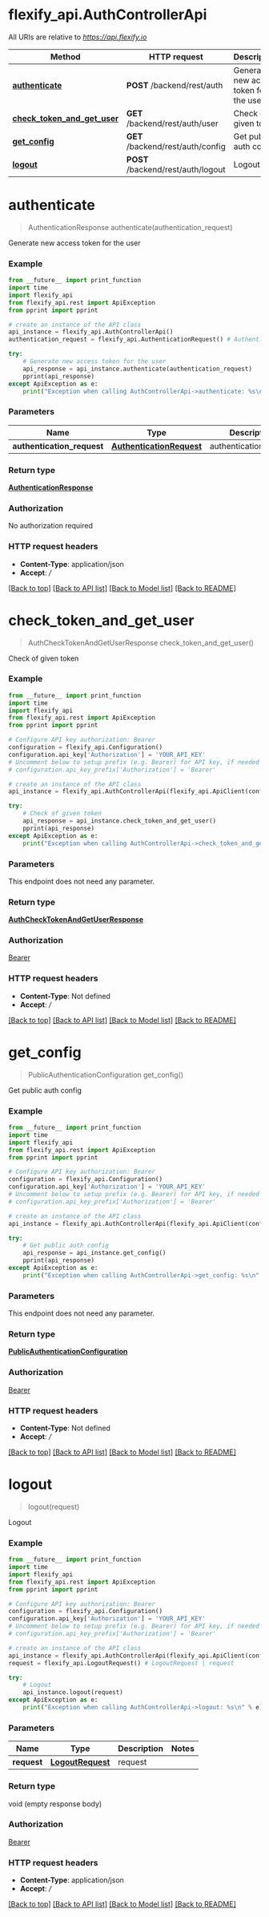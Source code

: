 # flexify_api.AuthControllerApi

All URIs are relative to *https://api.flexify.io*

Method | HTTP request | Description
------------- | ------------- | -------------
[**authenticate**](AuthControllerApi.md#authenticate) | **POST** /backend/rest/auth | Generate new access token for the user
[**check_token_and_get_user**](AuthControllerApi.md#check_token_and_get_user) | **GET** /backend/rest/auth/user | Check of given token
[**get_config**](AuthControllerApi.md#get_config) | **GET** /backend/rest/auth/config | Get public auth config
[**logout**](AuthControllerApi.md#logout) | **POST** /backend/rest/auth/logout | Logout


# **authenticate**
> AuthenticationResponse authenticate(authentication_request)

Generate new access token for the user

### Example
```python
from __future__ import print_function
import time
import flexify_api
from flexify_api.rest import ApiException
from pprint import pprint

# create an instance of the API class
api_instance = flexify_api.AuthControllerApi()
authentication_request = flexify_api.AuthenticationRequest() # AuthenticationRequest | authenticationRequest

try:
    # Generate new access token for the user
    api_response = api_instance.authenticate(authentication_request)
    pprint(api_response)
except ApiException as e:
    print("Exception when calling AuthControllerApi->authenticate: %s\n" % e)
```

### Parameters

Name | Type | Description  | Notes
------------- | ------------- | ------------- | -------------
 **authentication_request** | [**AuthenticationRequest**](AuthenticationRequest.md)| authenticationRequest | 

### Return type

[**AuthenticationResponse**](AuthenticationResponse.md)

### Authorization

No authorization required

### HTTP request headers

 - **Content-Type**: application/json
 - **Accept**: */*

[[Back to top]](#) [[Back to API list]](../README.md#documentation-for-api-endpoints) [[Back to Model list]](../README.md#documentation-for-models) [[Back to README]](../README.md)

# **check_token_and_get_user**
> AuthCheckTokenAndGetUserResponse check_token_and_get_user()

Check of given token

### Example
```python
from __future__ import print_function
import time
import flexify_api
from flexify_api.rest import ApiException
from pprint import pprint

# Configure API key authorization: Bearer
configuration = flexify_api.Configuration()
configuration.api_key['Authorization'] = 'YOUR_API_KEY'
# Uncomment below to setup prefix (e.g. Bearer) for API key, if needed
# configuration.api_key_prefix['Authorization'] = 'Bearer'

# create an instance of the API class
api_instance = flexify_api.AuthControllerApi(flexify_api.ApiClient(configuration))

try:
    # Check of given token
    api_response = api_instance.check_token_and_get_user()
    pprint(api_response)
except ApiException as e:
    print("Exception when calling AuthControllerApi->check_token_and_get_user: %s\n" % e)
```

### Parameters
This endpoint does not need any parameter.

### Return type

[**AuthCheckTokenAndGetUserResponse**](AuthCheckTokenAndGetUserResponse.md)

### Authorization

[Bearer](../README.md#Bearer)

### HTTP request headers

 - **Content-Type**: Not defined
 - **Accept**: */*

[[Back to top]](#) [[Back to API list]](../README.md#documentation-for-api-endpoints) [[Back to Model list]](../README.md#documentation-for-models) [[Back to README]](../README.md)

# **get_config**
> PublicAuthenticationConfiguration get_config()

Get public auth config

### Example
```python
from __future__ import print_function
import time
import flexify_api
from flexify_api.rest import ApiException
from pprint import pprint

# Configure API key authorization: Bearer
configuration = flexify_api.Configuration()
configuration.api_key['Authorization'] = 'YOUR_API_KEY'
# Uncomment below to setup prefix (e.g. Bearer) for API key, if needed
# configuration.api_key_prefix['Authorization'] = 'Bearer'

# create an instance of the API class
api_instance = flexify_api.AuthControllerApi(flexify_api.ApiClient(configuration))

try:
    # Get public auth config
    api_response = api_instance.get_config()
    pprint(api_response)
except ApiException as e:
    print("Exception when calling AuthControllerApi->get_config: %s\n" % e)
```

### Parameters
This endpoint does not need any parameter.

### Return type

[**PublicAuthenticationConfiguration**](PublicAuthenticationConfiguration.md)

### Authorization

[Bearer](../README.md#Bearer)

### HTTP request headers

 - **Content-Type**: Not defined
 - **Accept**: */*

[[Back to top]](#) [[Back to API list]](../README.md#documentation-for-api-endpoints) [[Back to Model list]](../README.md#documentation-for-models) [[Back to README]](../README.md)

# **logout**
> logout(request)

Logout

### Example
```python
from __future__ import print_function
import time
import flexify_api
from flexify_api.rest import ApiException
from pprint import pprint

# Configure API key authorization: Bearer
configuration = flexify_api.Configuration()
configuration.api_key['Authorization'] = 'YOUR_API_KEY'
# Uncomment below to setup prefix (e.g. Bearer) for API key, if needed
# configuration.api_key_prefix['Authorization'] = 'Bearer'

# create an instance of the API class
api_instance = flexify_api.AuthControllerApi(flexify_api.ApiClient(configuration))
request = flexify_api.LogoutRequest() # LogoutRequest | request

try:
    # Logout
    api_instance.logout(request)
except ApiException as e:
    print("Exception when calling AuthControllerApi->logout: %s\n" % e)
```

### Parameters

Name | Type | Description  | Notes
------------- | ------------- | ------------- | -------------
 **request** | [**LogoutRequest**](LogoutRequest.md)| request | 

### Return type

void (empty response body)

### Authorization

[Bearer](../README.md#Bearer)

### HTTP request headers

 - **Content-Type**: application/json
 - **Accept**: */*

[[Back to top]](#) [[Back to API list]](../README.md#documentation-for-api-endpoints) [[Back to Model list]](../README.md#documentation-for-models) [[Back to README]](../README.md)

